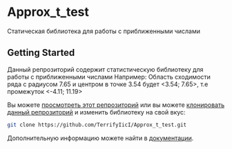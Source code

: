 # Approx_t_test
Статическая библиотека для работы с приближенными числами
## Getting Started
Данный репрозиторий содержит статистическую библиотеку для работы с приближенными числами
Например: 
Область сходимости ряда с радиусом 7.65 и центром в точке 3.54 будет <3.54; 7.65>, т.е промежуток <-4.11; 11.19>


Вы можете [просмотреть этот репрозиторий](#content) или вы можете [клонировать данный репрозиторий](https://help.github.com/articles/cloning-a-repository/) и изменить библиотеку на свой вкус:

```bash
git clone https://github.com/TerrifyIicI/Approx_t_test.git
```

Дополнительную информацию можете найти в [документации](#resources).


